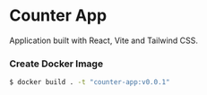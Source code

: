 # Counter App

Application built with React, Vite and Tailwind CSS.

### Create Docker Image
```bash
$ docker build . -t "counter-app:v0.0.1"
```